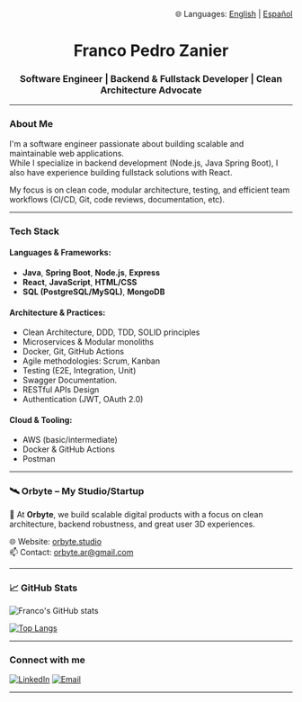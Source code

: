 <p align="right">
🌐 Languages: <a href="/README.md">English</a> | <a href="/README.es.md">Español</a>
</p>


<h1 align="center">Franco Pedro Zanier</h1>
<h3 align="center">Software Engineer | Backend & Fullstack Developer | Clean Architecture Advocate</h3>

---

###  About Me

I'm a software engineer passionate about building scalable and maintainable web applications.  
While I specialize in backend development (Node.js, Java Spring Boot), I also have experience building fullstack solutions with React.

My focus is on clean code, modular architecture, testing, and efficient team workflows (CI/CD, Git, code reviews, documentation, etc).

---

###  Tech Stack

#### Languages & Frameworks:
- **Java**, **Spring Boot**, **Node.js**, **Express**
- **React**, **JavaScript**, **HTML/CSS**
- **SQL (PostgreSQL/MySQL)**, **MongoDB**

#### Architecture & Practices:
- Clean Architecture, DDD, TDD, SOLID principles
- Microservices & Modular monoliths
- Docker, Git, GitHub Actions
- Agile methodologies: Scrum, Kanban
- Testing (E2E, Integration, Unit)
- Swagger Documentation.
- RESTful APIs Design
- Authentication (JWT, OAuth 2.0)

#### Cloud & Tooling:
- AWS (basic/intermediate)
- Docker & GitHub Actions
- Postman
  
---

### 🛰️ Orbyte – My Studio/Startup

🚀 At **Orbyte**, we build scalable digital products with a focus on clean architecture, backend robustness, and great user 3D experiences.  

🌐 Website: [orbyte.studio](https://orbyte.studio)  
📫 Contact: orbyte.ar@gmail.com

---

### 📈 GitHub Stats

![Franco's GitHub stats](https://github-readme-stats.vercel.app/api?username=yourusername&show_icons=true&theme=tokyonight)

[![Top Langs](https://github-readme-stats.vercel.app/api/top-langs/?username=yourusername&layout=compact&theme=tokyonight)](https://github.com/anuraghazra/github-readme-stats)

---

###  Connect with me

[![LinkedIn](https://img.shields.io/badge/-LinkedIn-blue?style=flat-square&logo=linkedin&logoColor=white)](https://www.linkedin.com/in/francozanier/?locale=en_US)
[![Email](https://img.shields.io/badge/-Email-c14438?style=flat-square&logo=gmail&logoColor=white)](francozanier2009@gmail.com)

---


